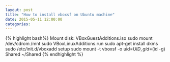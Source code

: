 ```yaml
---
layout: post
title: "How to install vboxsf on Ubuntu machine"
date: 2015-05-11 12:00:00
categories: 
---
```


{% highlight bash%}
Mount disk: VBoxGuestAdditions.iso
sudo mount /dev/cdrom /mnt
sudo VBoxLinuxAdditions.run
sudo apt-get install dkms
sudo /etc/init.d/vboxadd setup
sudo mount -t vboxsf -o uid=$UID,gid=$(id -g) Shared ~/Shared
{% endhighlight %}